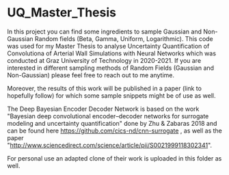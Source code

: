# UQ_Master_Thesis

In this project you can find some ingredients to sample Gaussian and Non-Gaussian Random fields (Beta, Gamma, Uniform, Logarithmic).
This code was used for my Master Thesis to analyse Uncertainty Quantification of Convolutiona of Arterial Wall Simulations with Neural Networks which was conducted at Graz University of Technology in 2020-2021. 
If you are interested in different sampling methods of Random Fields (Gaussian and Non-Gaussian) please feel free to reach out to me anytime.

Moreover, the results of this work will be published in a paper (link to hopefully follow) for which some sample snippets might be of use as well.

The Deep Bayesian Encoder Decoder Network is based on the work "Bayesian deep convolutional encoder–decoder networks for surrogate modeling and uncertainty quantification" done by Zhu & Zabaras 2018 and can be found here https://github.com/cics-nd/cnn-surrogate , as well as the paper "http://www.sciencedirect.com/science/article/pii/S0021999118302341".

For personal use an adapted clone of their work is uploaded in this folder as well.
